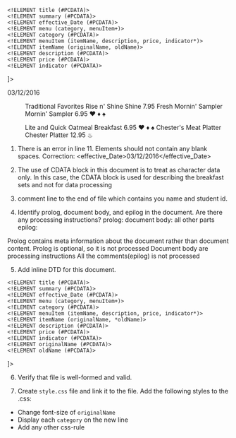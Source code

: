 <?xml version="1.0" encoding="UTF-8" standalone="yes" ?>
<!DOCTYPE menuinfo[
    <!ELEMENT menuinfo (title, summary, effective_Date, menu+)>
    <!ELEMENT title (#PCDATA)>
    <!ELEMENT summary (#PCDATA)>
    <!ELEMENT effective_Date (#PCDATA)>
    <!ELEMENT menu (category, menuItem+)>
    <!ELEMENT category (#PCDATA)>
    <!ELEMENT menuItem (itemName, description, price, indicator*)>
    <!ELEMENT itemName (originalName, oldName)>
    <!ELEMENT description (#PCDATA)>
    <!ELEMENT price (#PCDATA)>
    <!ELEMENT indicator (#PCDATA)>
]>
<menuInfo>
  <title>Chester's Breakfast Menu</title>
  <summary>
    <![CDATA[
    If you've been craving an authentic homestyle country breakfast,
    look no further than Chester's!  We've got your breakfast favorites served
    up just the way you like them!!
    ]]>
  </summary>
  <effective_Date>03/12/2016</effective_Date>
  <menu>
    <category>Traditional Favorites</category>
    <menuItem>
      <itemName>
        <originalName> Rise n' Shine</originalName>
        <oldName> Shine </oldName>
      </itemName>
      <description>
        <![CDATA[
        Two Eggs* cooked to order with Grits, Gravy and Homemade Buttermilk
        Biscuits along with real Butter and the best fresh jam
        available. Served with your choice of Fresh Fruit or Hashbrown Casserole
        and Smoked Sausage Patties, Turkey Sausage Patties or Thick-Sliced Bacon.
        ]]>
      </description>
      <price>7.95</price>
    </menuItem>
    <menuItem>
      <itemName>
        <originalName> Fresh Mornin' Sampler </originalname>
        <oldName> Mornin' Sampler </oldName>
      </itemName>
      <description>
        <![CDATA[
        Low-Fat Vanilla Yogurt and Seasonal Fruit topped with our Honey Granola
        mix of Almonds and Dried Fruit. Served with a Wild Maine Blueberry Muffin
        or an Apple Bran Muffin.
        ]]>
      </description>
      <price>6.95</price>
      <indicator>&#9829;</indicator>  <!-- heart healthy -->
      <indicator>&#9830;</indicator>  <!-- low-sodium -->
      <indicator>&#9824;</indicator>  <!-- vegan -->  
    </menuItem>
  </menu>
  <menu>
    <category>Lite and Quick</category>
    <menuItem>
      <itemName>
        <name> Oatmeal Breakfast </originalName>
      </itemName>
      <description>
        <![CDATA[
        Our Oatmeal is served warm with your choice of Fried Apples, Pecans, Raisins,
        Fresh Sliced Bananas or 100% Pure Natural Syrup. Also, served with your
        choice of Apple Bran Muffin or Wild Maine Blueberry Muffin. Available
        all day.
        ]]>
      </description>
      <price>6.95</price>
      <indicator>&#9829;</indicator>  <!-- heart healthy -->
      <indicator>&#9830;</indicator>  <!-- low-sodium -->
      <indicator>&#9824;</indicator>  <!-- vegan -->  
    </menuItem>
    <menuItem>
      <itemName>
        <originalName> Chester's Meat Platter </originalName>
        <oldName> Chester Platter </oldName>
      </itemName>
      <description>
        <![CDATA[
        Country Ham, Pork Chops or Steak* grilled to order, Three Eggs* cooked
        to order served with Cottage Cheese, Smoked Sausage Patties, Turkey
        Sausage Patties or Thick-Sliced Bacon.
        ]]>
      </description>
      <price>12.95</price>
      <indicator>&#9832;</indicator>  <!-- Low-carb -->
    </menuItem>
  </menu>
</menuInfo>
<!-- Tsz Kit Cheung N01555831 -->

1. There is an error in line 11. Elements should not contain any blank spaces. 
Correction:
  <effective_Date>03/12/2016</effective_Date>

2. The use of CDATA block in this document is to treat as character data only.
In this case, the CDATA block is used for describing the breakfast sets and not for data processing

3. comment line to the end of file which contains you name and student id.
<!-- Tsz Kit Cheung N01555831 -->

4. Identify prolog, document body, and epilog in the document. Are there any processing instructions?
prolog: <?xml version="1.0" encoding="UTF-8" standalone="yes" ?>
document body: all other parts
epilog:<!-- Tsz Kit Cheung N01555831 -->

Prolog contains meta information about the document rather than document content.
Prolog is optional, so it is not processed
Document body are processing instructions
All the comments(epilog) is not processed

5. Add inline DTD for this document.
<!DOCTYPE menuInfo[
    <!ELEMENT menuInfo (title, summary, effective_Date, menu+)>
    <!ELEMENT title (#PCDATA)>
    <!ELEMENT summary (#PCDATA)>
    <!ELEMENT effective_Date (#PCDATA)>
    <!ELEMENT menu (category, menuItem+)>
    <!ELEMENT category (#PCDATA)>
    <!ELEMENT menuItem (itemName, description, price, indicator*)>
    <!ELEMENT itemName (originalName, *oldName)>
    <!ELEMENT description (#PCDATA)>
    <!ELEMENT price (#PCDATA)>
    <!ELEMENT indicator (#PCDATA)>
    <!ELEMENT originalName (#PCDATA)>
    <!ELEMENT oldName (#PCDATA)>
]>

6. Verify that file is well-formed and valid.


7. Create `style.css` file and link it to the file. Add the following styles to the .css:
- Change font-size of `originalName`
- Display each `category` on the new line
- Add any other css-rule
